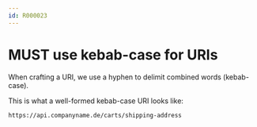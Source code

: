 ```yaml
---
id: R000023
---
```


# MUST use kebab-case for URIs

When crafting a URI, we use a hyphen to delimit combined words (kebab-case).

This is what a well-formed kebab-case URI looks like:

`https://api.companyname.de/carts/shipping-address`
